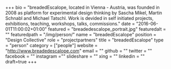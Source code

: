 +++
bio = "breadedEscalope, located in Vienna - Austria, was founded in 2008 as platform for experimental design thinking by Sascha Mikel, Martin Schnabl and Michael Tatschl. Work is devided in self initiated projects, exhibitions, teaching, workshops, talks, commissions."
date = "2016-06-01T11:00:02+01:00"
featured = "breadedescalope_portrait.jpg"
featuredalt = ""
featuredpath = "/img/person/"
name = "breadedEscalope"
position = "Design Collective"
role = "projectpartners"
title = "breadedEscalope"
type = "person"
category = ["people"]
website = "http://www.breadedescalope.com"
email = ""
github = ""
twitter = ""
facebook = ""
instagram =""
slideshare = ""
xing = ""
linkedin = ""
draft=true
+++
